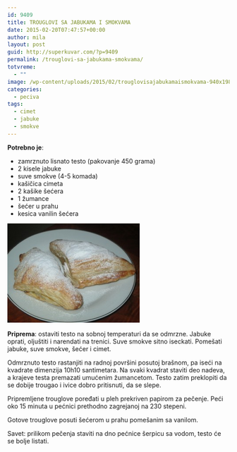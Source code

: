 ```yaml
---
id: 9409
title: TROUGLOVI SA JABUKAMA I SMOKVAMA
date: 2015-02-20T07:47:57+00:00
author: mila
layout: post
guid: http://superkuvar.com/?p=9409
permalink: /trouglovi-sa-jabukama-smokvama/
totvreme:
  - ""
image: /wp-content/uploads/2015/02/trouglovisajabukamaismokvama-940x198.jpg
categories:
  - peciva
tags:
  - cimet
  - jabuke
  - smokve
---
```

**Potrebno je**:

  * zamrznuto lisnato testo (pakovanje 450 grama)
  * 2 kisele jabuke
  * suve smokve (4-5 komada)
  * kašičica cimeta
  * 2 kašike šećera
  * 1 žumance
  * šećer u prahu
  * kesica vanilin šećera

[<img class="alignnone size-medium wp-image-9411" src="/wp-content/uploads/2015/02/trouglovisajabukamaismokvama-300x225.jpg" alt="trouglovisajabukamaismokvama" width="300" height="225" />](/wp-content/uploads/2015/02/trouglovisajabukamaismokvama.jpg)

**Priprema**: ostaviti testo na sobnoj temperaturi da se odmrzne. Jabuke oprati, oljuštiti i narendati na trenici. Suve smokve sitno iseckati. Pomešati jabuke, suve smokve, šećer i cimet.

Odmrznuto testo rastanjiti na radnoj površini posutoj brašnom, pa iseći na kvadrate dimenzija 10h10 santimetara. Na svaki kvadrat staviti deo nadeva, a krajeve testa premazati umućenim žumancetom. Testo zatim preklopiti da se dobije trougao i ivice dobro pritisnuti, da se slepe.

Pripremljene trouglove poređati u pleh prekriven papirom za pečenje. Peći oko 15 minuta u pećnici prethodno zagrejanoj na 230 stepeni.

Gotove trouglove posuti šećerom u prahu pomešanim sa vanilom.

Savet: prilikom pečenja staviti na dno pećnice šerpicu sa vodom, testo će se bolje listati.